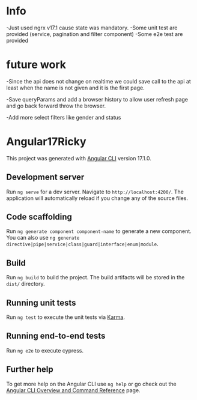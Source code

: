 # Info

-Just used ngrx v17.1 cause state was mandatory. 
-Some unit test are provided (service, pagination and filter component)
-Some e2e test are provided

# future work

-Since the api does not change on realtime we could save call to the api at least when the name is not given and it is the first page.

-Save queryParams and add a browser history to allow user refresh page and go back forward throw the browser.

-Add more select filters like gender and status

# Angular17Ricky

This project was generated with [Angular CLI](https://github.com/angular/angular-cli) version 17.1.0.

## Development server

Run `ng serve` for a dev server. Navigate to `http://localhost:4200/`. The application will automatically reload if you change any of the source files.

## Code scaffolding

Run `ng generate component component-name` to generate a new component. You can also use `ng generate directive|pipe|service|class|guard|interface|enum|module`.

## Build

Run `ng build` to build the project. The build artifacts will be stored in the `dist/` directory.

## Running unit tests

Run `ng test` to execute the unit tests via [Karma](https://karma-runner.github.io).

## Running end-to-end tests

Run `ng e2e` to execute cypress.

## Further help

To get more help on the Angular CLI use `ng help` or go check out the [Angular CLI Overview and Command Reference](https://angular.io/cli) page.
